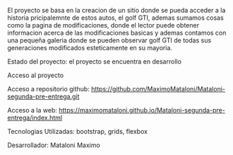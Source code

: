 El proyecto se basa en la creacion de un sitio donde se pueda acceder a la historia pricipalemnte de estos autos, el golf GTI, ademas sumamos cosas como la pagina de modificaciones, donde el lector puede obtener informacion acerca de las modificaciones basicas y ademas contamos con una pequeña galeria donde se pueden observar golf GTI de todas sus generaciones modificados esteticamente en su mayoria.

Estado del proyecto: el proyecto se encuentra en desarrollo

Acceso al proyecto 

Acceso a repositorio github: https://github.com/MaximoMataloni/Mataloni-segunda-pre-entrega.git

Acceso a la web: https://maximomataloni.github.io/Mataloni-segunda-pre-entrega/index.html

Tecnologias Utilizadas: bootstrap, grids, flexbox

Desarrollador: Mataloni Maximo